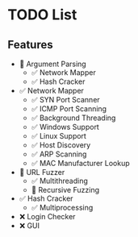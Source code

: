 # TODO List
## Features
* 🚧 Argument Parsing
    * ✅ Network Mapper
    * ✅ Hash Cracker
* ✅ Network Mapper
    * ✅ SYN Port Scanner
    * ✅ ICMP Port Scanning
    * ✅ Background Threading
    * ✅ Windows Support
    * ✅ Linux Support
    * ✅ Host Discovery
    * ✅ ARP Scanning
    * ✅ MAC Manufacturer Lookup
* 🚧 URL Fuzzer
    * ✅ Multithreading
    * 🚧 Recursive Fuzzing
* ✅ Hash Cracker
    * ✅ Multiprocessing
* ❌ Login Checker
* ❌ GUI